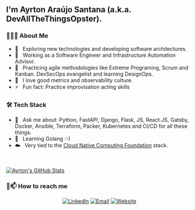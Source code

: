 <h2>I'm Ayrton Araújo Santana (a.k.a. DevAllTheThingsOpster).</h2>

<h3> 👨🏻‍💻 About Me </h3>

- 🤔 &nbsp; Exploring new technologies and developing software architectures.
- 💼 &nbsp; Working as a Software Engineer and Infrastructure Automation Advisor. 
- 🌱 &nbsp; Practicing agile methodologies like Extreme Programing, Scrum and Kanban. DevSecOps evangelist and learning DesignOps.
- 🎯 &nbsp; I love good metrics and observability culture.
- ⚡ &nbsp; Fun fact: Practice improvisation acting skills

<h3>🛠 Tech Stack</h3>

- 💬 &nbsp; Ask me about: Python, FastAPI, Django, Flask, JS, React.JS, Gatsby, Docker, Ansible, Terraform, Packer, Kubernetes and CI/CD for all these things.
- 🌱 &nbsp; Learning Golang :-)
- ☁️ &nbsp; Very tied to the [Cloud Native Computing Foundation](https://www.cncf.io/) stack.

<br/>

[![Ayrton's GitHub Stats](https://github-readme-stats.vercel.app/api?username=ayr-ton&show_icons=true)](https://github.com/ayr-ton)

<h3> 🤝📫 How to reach me </h3>

<p align="center">
<a href="https://ayr-ton.link/linkedin"><img alt="LinkedIn" src="https://img.shields.io/badge/LinkedIn-Ayrton%20Araújo-blue?style=flat-square&logo=linkedin"></a>
<a href="mailto:ayrton@riseup.net"><img alt="Email" src="https://img.shields.io/badge/Email-ayrton@riseup.net-blue?style=flat-square&logo=gmail"></a>
<a href="https://ayr-ton.net/"><img alt="Website" src="https://img.shields.io/badge/Website-ayr--ton.net-blue?style=flat-square&logo=google-chrome"></a>
</p>
